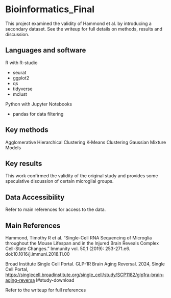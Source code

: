 # Bioinformatics_Final
This project examined the validity of Hammond et al. by introducing a secondary dataset. See the writeup for full details on methods, results and discussion. 

## Languages and software
R with R-studio
- seurat
- ggplot2
- qs
- tidyverse
- mclust

Python with Jupyter Notebooks
- pandas for data filtering

## Key methods
Agglomerative Hierarchical Clustering
K-Means Clustering
Gaussian Mixture Models

## Key results
This work confirmed the validity of the original study and provides some speculative discussion of certain microglial groups.

## Data Accessibility
Refer to main references for access to the data.

## Main References
Hammond, Timothy R et al. “Single-Cell RNA Sequencing of Microglia throughout the Mouse Lifespan and in the Injured Brain Reveals Complex Cell-State Changes.” Immunity vol.
50,1 (2019): 253-271.e6. doi:10.1016/j.immuni.2018.11.00

Broad Institute Single Cell Portal. GLP-1R Brain Aging Reversal. 2024, Single Cell Portal, https://singlecell.broadinstitute.org/single_cell/study/SCP1182/glp1ra-brain-aging-reversa l#study-download

Refer to the writeup for full references
